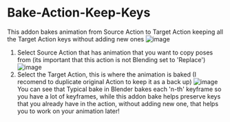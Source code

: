 # Bake-Action-Keep-Keys
This addon bakes animation from Source Action to Target Action keeping all the Target Action keys without adding new ones
![image](https://github.com/softdrawart/Bake-Action-Keep-Keys/assets/43582998/2eec0d62-cfac-4dd0-985d-db0d699d634a)
1. Select Source Action that has animation that you want to copy poses from (its important that this action is not Blending set to 'Replace')
   ![image](https://github.com/softdrawart/Bake-Action-Keep-Keys/assets/43582998/084b1f4c-0bb2-4dab-b116-2ff8072be913)
2. Select the Target Action, this is where the animation is baked (I recomend to duplicate original Action to keep it as a back up)
   ![image](https://github.com/softdrawart/Bake-Action-Keep-Keys/assets/43582998/e2d30afc-4e75-4117-a117-3ef417726bb5)
You can see that Typical bake in Blender bakes each 'n-th' keyframe so you have a lot of keyframes, while this addon bake helps preserve keys that you already have in the action, without adding new one, that helps you to work on your animation later!
